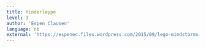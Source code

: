 ```yaml
---
title: Hinderløype
level: 3
author: 'Espen Clausen'
language: nb
external: 'https://espenec.files.wordpress.com/2015/09/lego-mindstorms-del-3-3.pdf'
---
```

